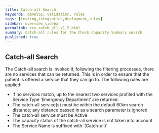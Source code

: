 ```yaml
---
title: Catch-all Search
keywords: develop, validation, rules
tags: [testing,integration,deployment,rules]
sidebar: overview_sidebar
permalink: ccs_catch_all_v1_5.html
summary: Catch-all rules for the Check Capacity Summary search
published: true
---
```


## Catch-all Search

The Catch-all search is invoked if, following the filtering processes, there are no services that can be returned. This is in order to ensure that the patient is offered a service that they can go to. The following rules are applied:
*	If no services match, up to the nearest two services profiled with the Service Type ‘Emergency Department’ are returned.
*	The catch-all service(s) must be within the default 60km search distance; any distance passed in as a search parameter is ignored
*	The catch-all service must be Active
* The capacity status of the catch-all service is not taken into account
*	The Service Name is suffixed with ‘(Catch-all)’

